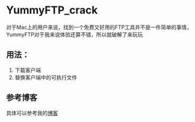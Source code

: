 # YummyFTP_crack
对于Mac上的用户来说，找到一个免费又好用的FTP工具并不是一件简单的事情，YummyFTP对于我来说体验还算不错，所以就破解了来玩玩
## 用法：
1. 下载客户端
2. 替换客户端中的可执行文件

## 参考博客
具体可以参考我的[博客](https://peterpan980927.cn/2018/04/21/记一次成功的Mac逆向/#more)


